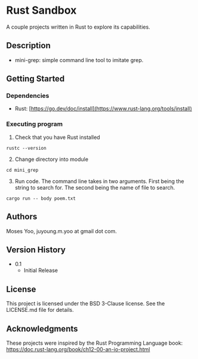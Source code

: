 # Rust Sandbox

A couple projects written in Rust to explore its capabilities.

## Description

- mini-grep: simple command line tool to imitate grep.

## Getting Started

### Dependencies

* Rust: [https://go.dev/doc/install](https://www.rust-lang.org/tools/install)

### Executing program

1. Check that you have Rust installed
```
rustc --version
```
2. Change directory into module
```
cd mini_grep
```
3. Run code. The command line takes in two arguments. First being the string to search for. The second being the name of file to search.
```
cargo run -- body poem.txt
```

## Authors

Moses Yoo, juyoung.m.yoo at gmail dot com.

## Version History

* 0.1
    * Initial Release

## License

This project is licensed under the BSD 3-Clause license. See the LICENSE.md file for details.

## Acknowledgments

These projects were inspired by the Rust Programming Language book: https://doc.rust-lang.org/book/ch12-00-an-io-project.html
